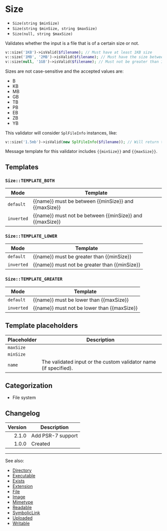 # Size

- `Size(string $minSize)`
- `Size(string $minSize, string $maxSize)`
- `Size(null, string $maxSize)`

Validates whether the input is a file that is of a certain size or not.

```php
v::size('1KB')->isValid($filename); // Must have at least 1KB size
v::size('1MB', '2MB')->isValid($filename); // Must have the size between 1MB and 2MB
v::size(null, '1GB')->isValid($filename); // Must not be greater than 1GB
```

Sizes are not case-sensitive and the accepted values are:

- B
- KB
- MB
- GB
- TB
- PB
- EB
- ZB
- YB

This validator will consider `SplFileInfo` instances, like:

```php
v::size('1.5mb')->isValid(new SplFileInfo($filename)); // Will return true or false
```

Message template for this validator includes `{{minSize}}` and `{{maxSize}}`.

## Templates

### `Size::TEMPLATE_BOTH`

| Mode       | Template                                                 |
|------------|----------------------------------------------------------|
| `default`  | {{name}} must be between {{minSize}} and {{maxSize}}     |
| `inverted` | {{name}} must not be between {{minSize}} and {{maxSize}} |

### `Size::TEMPLATE_LOWER`

| Mode       | Template                                      |
|------------|-----------------------------------------------|
| `default`  | {{name}} must be greater than {{minSize}}     |
| `inverted` | {{name}} must not be greater than {{minSize}} |

### `Size::TEMPLATE_GREATER`

| Mode       | Template                                    |
|------------|---------------------------------------------|
| `default`  | {{name}} must be lower than {{maxSize}}     |
| `inverted` | {{name}} must not be lower than {{maxSize}} |

## Template placeholders

| Placeholder | Description                                                      |
|-------------|------------------------------------------------------------------|
| `maxSize`   |                                                                  |
| `minSize`   |                                                                  |
| `name`      | The validated input or the custom validator name (if specified). |

## Categorization

- File system

## Changelog

| Version | Description       |
|--------:|-------------------|
|   2.1.0 | Add PSR-7 support |
|   1.0.0 | Created           |

***
See also:

- [Directory](Directory.md)
- [Executable](Executable.md)
- [Exists](Exists.md)
- [Extension](Extension.md)
- [File](File.md)
- [Image](Image.md)
- [Mimetype](Mimetype.md)
- [Readable](Readable.md)
- [SymbolicLink](SymbolicLink.md)
- [Uploaded](Uploaded.md)
- [Writable](Writable.md)
